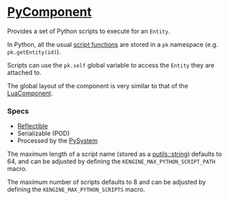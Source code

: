 # [PyComponent](PyComponent.hpp)

Provides a set of Python scripts to execute for an `Entity`.

In Python, all the usual [script functions](../systems/ScriptSystem.md) are stored in a `pk` namespace (e.g. `pk.getEntity(id)`).

Scripts can use the `pk.self` global variable to access the `Entity` they are attached to.

The global layout of the component is very similar to that of the [LuaComponent](LuaComponent.md).

### Specs

* [Reflectible](https://github.com/phisko/putils/blob/master/reflection.md)
* Serializable (POD)
* Processed by the [PySystem](../../systems/PySystem.md)

The maximum length of a script name (stored as a [putils::string](https://github.com/phisko/putils/blob/master/string.hpp)) defaults to 64, and can be adjusted by defining the `KENGINE_MAX_PYTHON_SCRIPT_PATH` macro.

The maximum number of scripts defaults to 8 and can be adjusted by defining the `KENGINE_MAX_PYTHON_SCRIPTS` macro.